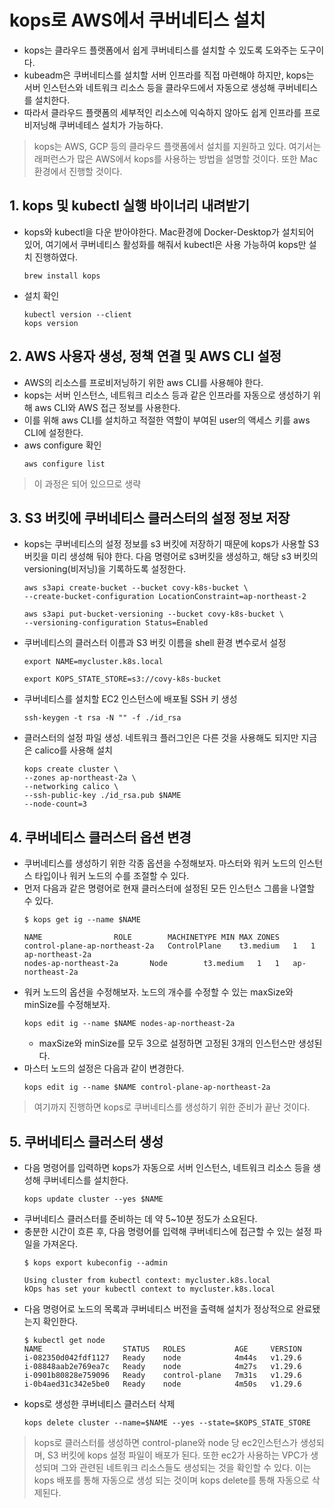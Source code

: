 # kops로 AWS에서 쿠버네티스 설치
- kops는 클라우드 플랫폼에서 쉽게 쿠버네티스를 설치할 수 있도록 도와주는 도구이다.
- kubeadm은 쿠버네티스를 설치할 서버 인프라를 직접 마련해야 하지만, kops는 서버 인스턴스와 네트워크 리소스 등을 클라우드에서 자동으로 생성해 쿠버네티스를 설치한다.
- 따라서 클라우드 플랫폼의 세부적인 리소스에 익숙하지 않아도 쉽게 인프라를 프로비저닝해 쿠버네테스 설치가 가능하다.

> kops는 AWS, GCP 등의 클라우드 플랫폼에서 설치를 지원하고 있다. 여기서는 래퍼런스가 많은 AWS에서 kops를 사용하는 방법을 설명할 것이다. 또한 Mac 환경에서 진행할 것이다.

## 1. kops 및 kubectl 실행 바이너리 내려받기
- kops와 kubectl을 다운 받아야한다. Mac환경에 Docker-Desktop가 설치되어 있어, 여기에서 쿠버네티스 활성화를 해줘서 kubectl은 사용 가능하여 kops만 설치 진행하였다.
    ```
    brew install kops
    ```
- 설치 확인
    ```
    kubectl version --client
    kops version
    ```

## 2. AWS 사용자 생성, 정책 연결 및 AWS CLI 설정
- AWS의 리소스를 프로비저닝하기 위한 aws CLI를 사용해야 한다.
- kops는 서버 인스턴스, 네트워크 리소스 등과 같은 인프라를 자동으로 생성하기 위해 aws CLI와 AWS 접근 정보를 사용한다.
- 이를 위해 aws CLI를 설치하고 적절한 역할이 부여된 user의 액세스 키를 aws CLI에 설정한다.
- aws configure 확인
    ```
    aws configure list
    ```

> 이 과정은 되어 있으므로 생략

## 3. S3 버킷에 쿠버네티스 클러스터의 설정 정보 저장
- kops는 쿠버네티스의 설정 정보를 s3 버킷에 저장하기 때문에 kops가 사용할 S3 버킷을 미리 생성해 둬야 한다. 다음 명령어로 s3버킷을 생성하고, 해당 s3 버킷의 versioning(비저닝)을 기록하도록 설정한다.
    ```
    aws s3api create-bucket --bucket covy-k8s-bucket \
    --create-bucket-configuration LocationConstraint=ap-northeast-2

    aws s3api put-bucket-versioning --bucket covy-k8s-bucket \
    --versioning-configuration Status=Enabled
    ```
- 쿠버네티스의 클러스터 이름과 S3 버킷 이름을 shell 환경 변수로서 설정
    ```
    export NAME=mycluster.k8s.local

    export KOPS_STATE_STORE=s3://covy-k8s-bucket
    ```
- 쿠버네티스를 설치할 EC2 인스턴스에 배포될 SSH 키 생성
    ```
    ssh-keygen -t rsa -N "" -f ./id_rsa
    ```
- 클러스터의 설정 파일 생성. 네트워크 플러그인은 다른 것을 사용해도 되지만 지금은 calico를 사용해 설치
    ```
    kops create cluster \
    --zones ap-northeast-2a \
    --networking calico \
    --ssh-public-key ./id_rsa.pub $NAME
    --node-count=3
    ```

## 4. 쿠버네티스 클러스터 옵션 변경
- 쿠버네티스를 생성하기 위한 각종 옵션을 수정해보자. 마스터와 워커 노드의 인스턴스 타입이나 워커 노드의 수를 조절할 수 있다.
- 먼저 다음과 같은 명령어로 현재 클러스터에 설정된 모든 인스턴스 그룹을 나열할 수 있다.
    ```
    $ kops get ig --name $NAME

    NAME				ROLE		MACHINETYPE	MIN	MAX	ZONES
    control-plane-ap-northeast-2a	ControlPlane	t3.medium	1	1	ap-northeast-2a
    nodes-ap-northeast-2a		Node		t3.medium	1	1	ap-northeast-2a
    ```
- 워커 노드의 옵션을 수정해보자. 노드의 개수를 수정할 수 있는 maxSize와 minSize를 수정해보자.
    ```
    kops edit ig --name $NAME nodes-ap-northeast-2a
    ```
    - maxSize와 minSize를 모두 3으로 설정하면 고정된 3개의 인스턴스만 생성된다.
- 마스터 노드의 설정은 다음과 같이 변경한다.
    ```
    kops edit ig --name $NAME control-plane-ap-northeast-2a
    ```

> 여기까지 진행하면 kops로 쿠버네티스를 생성하기 위한 준비가 끝난 것이다.

## 5. 쿠버네티스 클러스터 생성
- 다음 명령어를 입력하면 kops가 자동으로 서버 인스턴스, 네트워크 리소스 등을 생성해 쿠버네티스를 설치한다.
    ```
    kops update cluster --yes $NAME
    ```
- 쿠버네티스 클러스터를 준비하는 데 약 5~10분 정도가 소요된다.
- 충분한 시간이 흐른 후, 다음 명령어를 입력해 쿠버네티스에 접근할 수 있는 설정 파일을 가져온다.
    ```
    $ kops export kubeconfig --admin

    Using cluster from kubectl context: mycluster.k8s.local
    kOps has set your kubectl context to mycluster.k8s.local
    ```
- 다음 명령어로 노드의 목록과 쿠버네티스 버전을 출력해 설치가 정상적으로 완료됐는지 확인한다.
    ```
    $ kubectl get node
    NAME                  STATUS   ROLES           AGE     VERSION
    i-082350d042fdf1127   Ready    node            4m44s   v1.29.6
    i-08848aab2e769ea7c   Ready    node            4m27s   v1.29.6
    i-0901b80828e759096   Ready    control-plane   7m31s   v1.29.6
    i-0b4aed31c342e5be0   Ready    node            4m50s   v1.29.6
    ```
- kops로 생성한 쿠버네티스 클러스터 삭제
    ```
    kops delete cluster --name=$NAME --yes --state=$KOPS_STATE_STORE
    ```

> kops로 클러스터를 생성하면 control-plane와 node 당 ec2인스턴스가 생성되며, S3 버킷에 kops 설정 파일이 배포가 된다. 또한
> ec2가 사용하는 VPC가 생성되며 그와 관련된 네트워크 리소스들도 생성되는 것을 확인할 수 있다. 이는 kops 배포를 통해 자동으로 생성
> 되는 것이며 kops delete를 통해 자동으로 삭제된다.